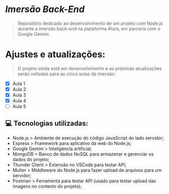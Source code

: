 # *Imersão Back-End*

> Repositório dedicado ao desenvolvimento de um projeto com Node.js durante a imersão back-end na plataforma Alura, em parceria com o Google Gemini.

# Ajustes e atualizações:

> O projeto ainda está em desenvolvimento e as próximas atualizações serão voltadas para as cinco aulas da imersão:

- [x] Aula 1
- [X] Aula 2
- [x] Aula 3
- [x] Aula 4
- [ ] Aula 5

## 💻 Tecnologias utilizadas:

- Node.js > Ambiente de execução do código JavaScript do lado servidor;
- Express > Framework para aplicativo da web do Node.js;
- Google Gemini > Inteligência artificial;
- MongoDB > Banco de dados NoSQL para armazenar e gerenciar os dados do projeto;
- Thunder Client > Extensão no VSCode para testar API;
- Multer > Middleware do Node.js para fazer upload de arquivos para um servidor;
- Postman > Ferramenta para testar API (usado para testar upload das imagens no contexto do projeto);

